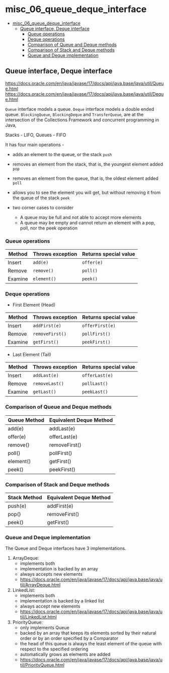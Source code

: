 # misc_06_queue_deque_interface

<!-- TOC -->
* [misc_06_queue_deque_interface](#misc_06_queue_deque_interface)
  * [Queue interface, Deque interface](#queue-interface-deque-interface)
    * [Queue operations](#queue-operations)
    * [Deque operations](#deque-operations)
    * [Comparison of Queue and Deque methods](#comparison-of-queue-and-deque-methods)
    * [Comparison of Stack and Deque methods](#comparison-of-stack-and-deque-methods)
    * [Queue and Deque implementation](#queue-and-deque-implementation)
<!-- TOC -->

## Queue interface, Deque interface

https://docs.oracle.com/en/java/javase/17/docs/api/java.base/java/util/Queue.html
https://docs.oracle.com/en/java/javase/17/docs/api/java.base/java/util/Deque.html

`Queue` interface models a queue. `Deque` interface models a double ended queue.
`BlockingQueue`, `BlockingDeque` and `TransferQueue`, are at the intersection of the Collections Framework and concurrent programming in Java,

Stacks - LIFO, Queues - FIFO

It has four main operations - 
- adds an element to the queue, or the stack `push`
- removes an element from the stack, that is, the youngest element added `pop`
- removes an element from the queue, that is, the oldest element added `poll`
- allows you to see the element you will get, but without removing it from the queue of the stack `peek`


- two corner cases to consider
  - A queue may be full and not able to accept more elements
  - A queue may be empty and cannot return an element with a pop, poll, nor the peek operation

### Queue operations

| Method  | Throws exception | Returns special value |
|---------|------------------|-----------------------|
| Insert  | `add(e)`         | `offer(e)`            |
| Remove  | `remove()`       | `poll()`              |
| Examine | `element()`      | `peek()`              |

### Deque operations
- First Element (Head)

| Method  | Throws exception | Returns special value |
|---------|------------------|-----------------------|
| Insert  | `addFirst(e)`    | `offerFirst(e)`       |
| Remove  | `removeFirst()`  | `pollFirst()`         |
| Examine | `getFirst()`     | `peekFirst()`         |

- Last Element (Tail)

| Method  | Throws exception | Returns special value |
|---------|------------------|-----------------------|
| Insert  | `addLast(e)`     | `offerLast(e)`        |
| Remove  | `removeLast()`   | `pollLast()`          |
| Examine | `getLast()`      | `peekLast()`          |

### Comparison of Queue and Deque methods

| Queue Method | Equivalent Deque Method |
|--------------|-------------------------|
| add(e)       | addLast(e)              |
| offer(e)     | offerLast(e)            |
| remove()     | removeFirst()           |
| poll()       | pollFirst()             |
| element()    | getFirst()              |
| peek()       | peekFirst()             |

### Comparison of Stack and Deque methods

| Stack Method | Equivalent Deque Method |
|--------------|-------------------------|
| push(e)      | addFirst(e)             |
| pop()        | removeFirst()           |
| peek()       | getFirst()              |

### Queue and Deque implementation

The Queue and Deque interfaces have 3 implementations.
1. ArrayDeque: 
   - implements both
   - implementation is backed by an array
   - always accepts new elements
   - https://docs.oracle.com/en/java/javase/17/docs/api/java.base/java/util/ArrayDeque.html
2. LinkedList: 
   - implements both
   - implementation is backed by a linked list
   - always accept new elements
   - https://docs.oracle.com/en/java/javase/17/docs/api/java.base/java/util/LinkedList.html
3. PriorityQueue: 
   - only implements Queue
   - backed by an array that keeps its elements sorted by their natural order or by an order specified by a Comparator
   - the head of this queue is always the least element of the queue with respect to the specified ordering
   - automatically grows as elements are added
   - https://docs.oracle.com/en/java/javase/17/docs/api/java.base/java/util/PriorityQueue.html
